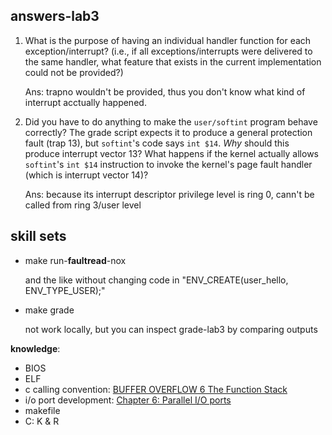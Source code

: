

## answers-lab3

1. What is the purpose of having an individual handler function for each exception/interrupt? (i.e., if all exceptions/interrupts were delivered to the same handler, what feature that exists in the current implementation could not be provided?)

   Ans:  trapno wouldn't  be provided, thus you don't know what kind of interrupt acctually happened.

2. Did you have to do anything to make the `user/softint` program behave correctly? The grade script expects it to produce a general protection fault (trap 13), but `softint`'s code says `int $14`. *Why* should this produce interrupt vector 13? What happens if the kernel actually allows `softint`'s `int $14` instruction to invoke the kernel's page fault handler (which is interrupt vector 14)?

   Ans:  because its interrupt descriptor privilege level is ring 0, cann't be called from ring 3/user level





## skill sets

- make run-**faultread**-nox

  and the like without changing code in "ENV_CREATE(user_hello, ENV_TYPE_USER);"
  
- make grade

  not work locally, but you can inspect grade-lab3 by comparing outputs 

**knowledge**:

- BIOS
- ELF
- c calling convention: [BUFFER OVERFLOW 6 The Function Stack](https://www.tenouk.com/Bufferoverflowc/Bufferoverflow2a.html)
- i/o port development: [Chapter 6: Parallel I/O ports](https://users.ece.utexas.edu/~valvano/Volume1/E-Book/C6_MicrocontrollerPorts.htm)
- makefile
- C: K & R

